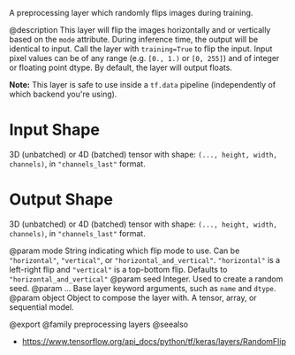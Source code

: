 A preprocessing layer which randomly flips images during training.

@description
This layer will flip the images horizontally and or vertically based on the
`mode` attribute. During inference time, the output will be identical to
input. Call the layer with `training=True` to flip the input.
Input pixel values can be of any range (e.g. `[0., 1.)` or `[0, 255]`) and
of integer or floating point dtype.
By default, the layer will output floats.

**Note:** This layer is safe to use inside a `tf.data` pipeline
(independently of which backend you're using).

# Input Shape
3D (unbatched) or 4D (batched) tensor with shape:
`(..., height, width, channels)`, in `"channels_last"` format.

# Output Shape
3D (unbatched) or 4D (batched) tensor with shape:
`(..., height, width, channels)`, in `"channels_last"` format.

@param mode String indicating which flip mode to use. Can be `"horizontal"`,
    `"vertical"`, or `"horizontal_and_vertical"`. `"horizontal"` is a
    left-right flip and `"vertical"` is a top-bottom flip. Defaults to
    `"horizontal_and_vertical"`
@param seed Integer. Used to create a random seed.
@param ... Base layer keyword arguments, such as
    `name` and `dtype`.
@param object Object to compose the layer with. A tensor, array, or sequential model.

@export
@family preprocessing layers
@seealso
+ <https://www.tensorflow.org/api_docs/python/tf/keras/layers/RandomFlip>
